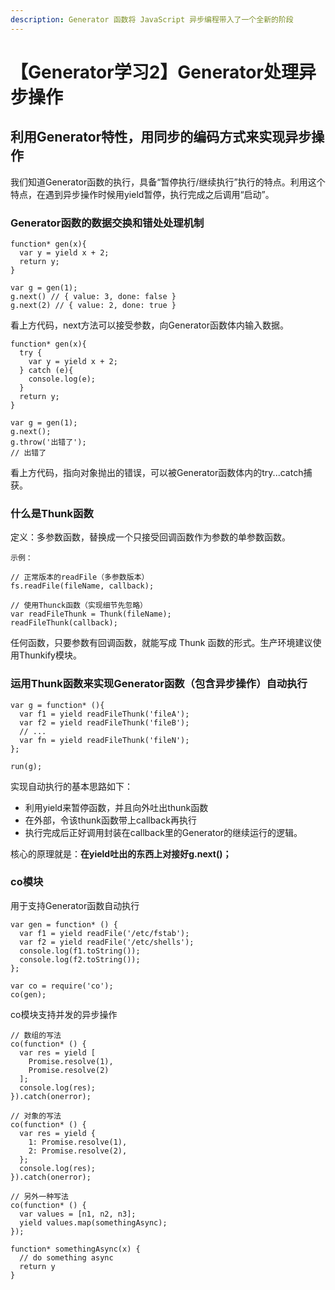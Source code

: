 ```yaml
---
description: Generator 函数将 JavaScript 异步编程带入了一个全新的阶段
---
```


# 【Generator学习2】Generator处理异步操作

## 利用Generator特性，用同步的编码方式来实现异步操作

我们知道Generator函数的执行，具备“暂停执行/继续执行”执行的特点。利用这个特点，在遇到异步操作时候用yield暂停，执行完成之后调用“启动”。

### Generator函数的数据交换和错处处理机制

```text
function* gen(x){
  var y = yield x + 2;
  return y;
}

var g = gen(1);
g.next() // { value: 3, done: false }
g.next(2) // { value: 2, done: true }
```

看上方代码，next方法可以接受参数，向Generator函数体内输入数据。

```text
function* gen(x){
  try {
    var y = yield x + 2;
  } catch (e){
    console.log(e);
  }
  return y;
}

var g = gen(1);
g.next();
g.throw('出错了');
// 出错了
```

看上方代码，指向对象抛出的错误，可以被Generator函数体内的try...catch捕获。

### 什么是Thunk函数

定义：多参数函数，替换成一个只接受回调函数作为参数的单参数函数。

```text
示例：

// 正常版本的readFile（多参数版本）
fs.readFile(fileName, callback);

// 使用Thunck函数（实现细节先忽略）
var readFileThunk = Thunk(fileName);
readFileThunk(callback);
```

任何函数，只要参数有回调函数，就能写成 Thunk 函数的形式。生产环境建议使用Thunkify模块。

### 运用Thunk函数来实现Generator函数（包含异步操作）自动执行

```text
var g = function* (){
  var f1 = yield readFileThunk('fileA');
  var f2 = yield readFileThunk('fileB');
  // ...
  var fn = yield readFileThunk('fileN');
};

run(g);
```

实现自动执行的基本思路如下：

* 利用yield来暂停函数，并且向外吐出thunk函数 
* 在外部，令该thunk函数带上callback再执行 
* 执行完成后正好调用封装在callback里的Generator的继续运行的逻辑。

核心的原理就是：**在yield吐出的东西上对接好g.next\(\)；**

### co模块

用于支持Generator函数自动执行

```text
var gen = function* () {
  var f1 = yield readFile('/etc/fstab');
  var f2 = yield readFile('/etc/shells');
  console.log(f1.toString());
  console.log(f2.toString());
};

var co = require('co');
co(gen);
```

co模块支持并发的异步操作

```text
// 数组的写法
co(function* () {
  var res = yield [
    Promise.resolve(1),
    Promise.resolve(2)
  ];
  console.log(res);
}).catch(onerror);

// 对象的写法
co(function* () {
  var res = yield {
    1: Promise.resolve(1),
    2: Promise.resolve(2),
  };
  console.log(res);
}).catch(onerror);

// 另外一种写法
co(function* () {
  var values = [n1, n2, n3];
  yield values.map(somethingAsync);
});

function* somethingAsync(x) {
  // do something async
  return y
}
```

